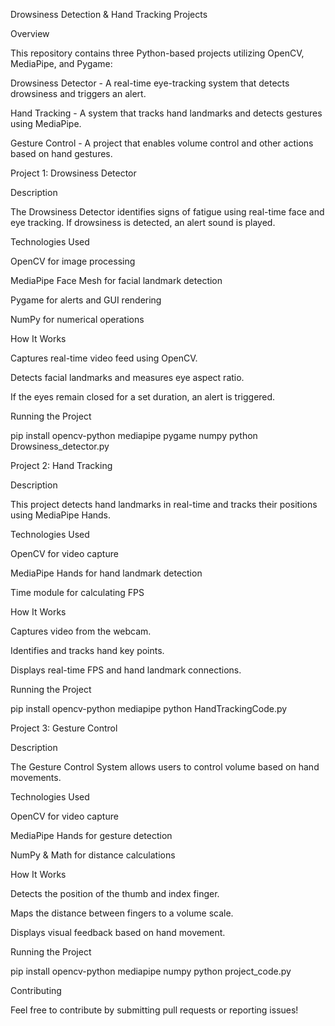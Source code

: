 Drowsiness Detection & Hand Tracking Projects

Overview

This repository contains three Python-based projects utilizing OpenCV, MediaPipe, and Pygame:

Drowsiness Detector - A real-time eye-tracking system that detects drowsiness and triggers an alert.

Hand Tracking - A system that tracks hand landmarks and detects gestures using MediaPipe.

Gesture Control - A project that enables volume control and other actions based on hand gestures.

Project 1: Drowsiness Detector

Description

The Drowsiness Detector identifies signs of fatigue using real-time face and eye tracking. If drowsiness is detected, an alert sound is played.

Technologies Used

OpenCV for image processing

MediaPipe Face Mesh for facial landmark detection

Pygame for alerts and GUI rendering

NumPy for numerical operations

How It Works

Captures real-time video feed using OpenCV.

Detects facial landmarks and measures eye aspect ratio.

If the eyes remain closed for a set duration, an alert is triggered.

Running the Project

pip install opencv-python mediapipe pygame numpy
python Drowsiness_detector.py

Project 2: Hand Tracking

Description

This project detects hand landmarks in real-time and tracks their positions using MediaPipe Hands.

Technologies Used

OpenCV for video capture

MediaPipe Hands for hand landmark detection

Time module for calculating FPS

How It Works

Captures video from the webcam.

Identifies and tracks hand key points.

Displays real-time FPS and hand landmark connections.

Running the Project

pip install opencv-python mediapipe
python HandTrackingCode.py

Project 3: Gesture Control

Description

The Gesture Control System allows users to control volume based on hand movements.

Technologies Used

OpenCV for video capture

MediaPipe Hands for gesture detection

NumPy & Math for distance calculations

How It Works

Detects the position of the thumb and index finger.

Maps the distance between fingers to a volume scale.

Displays visual feedback based on hand movement.

Running the Project

pip install opencv-python mediapipe numpy
python project_code.py

Contributing

Feel free to contribute by submitting pull requests or reporting issues!
